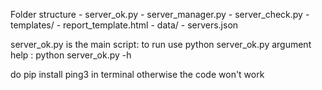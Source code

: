 Folder structure
    - server_ok.py
    - server_manager.py
    - server_check.py
    - templates/
        - report_template.html
    - data/
        - servers.json

server_ok.py is the main script:
 to run use python server_ok.py argument
 help : python server_ok.py -h 

do pip install ping3 in terminal otherwise the code won't work
